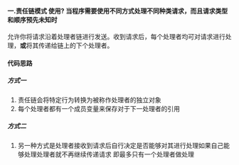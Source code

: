 #### 一.责任链模式 使用? 当程序需要使用不同方式处理不同种类请求，而且请求类型和顺序预先未知时

允许你将请求沿着处理者链进行发送。收到请求后，每个处理者均可对请求进行处理，**或**将其传递给链上的下个处理者。
#### 代码思路
##### 方式一
1. 责任链会将特定行为转换为被称作处理者的独立对象
2. 每个处理者都有一个成员变量来保存对于下一处理者的引用
##### 方式二
1. 另一种方式是处理者接收到请求后自行决定是否能够对其进行处理如果自己能够处理处理者就不再继续传递请求
   即最多只有一个处理者做处理